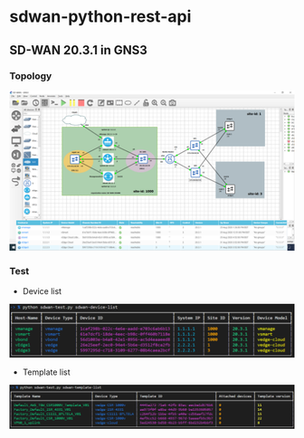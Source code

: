 # sdwan-python-rest-api

## SD-WAN 20.3.1 in GNS3
### Topology

![Alt text](images/07_RG.png)

### Test

- Device list

![Alt text](images/01_device_list.png)

- Template list

![Alt text](images/01_template_list.png)